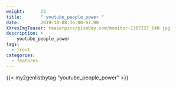 ```yaml
---
weight:      23
title:       " youtube_people_power "
date:        2019-10-08:36:00-07:00
XXresImgTeaser: teaserpics/pixabay.com/monitor-1307227_640.jpg
description: >
    youtube_people_power
tags:
  - front
categories:
  - features
---
```


{{< my2genlistbytag "youtube_people_power" >}}

